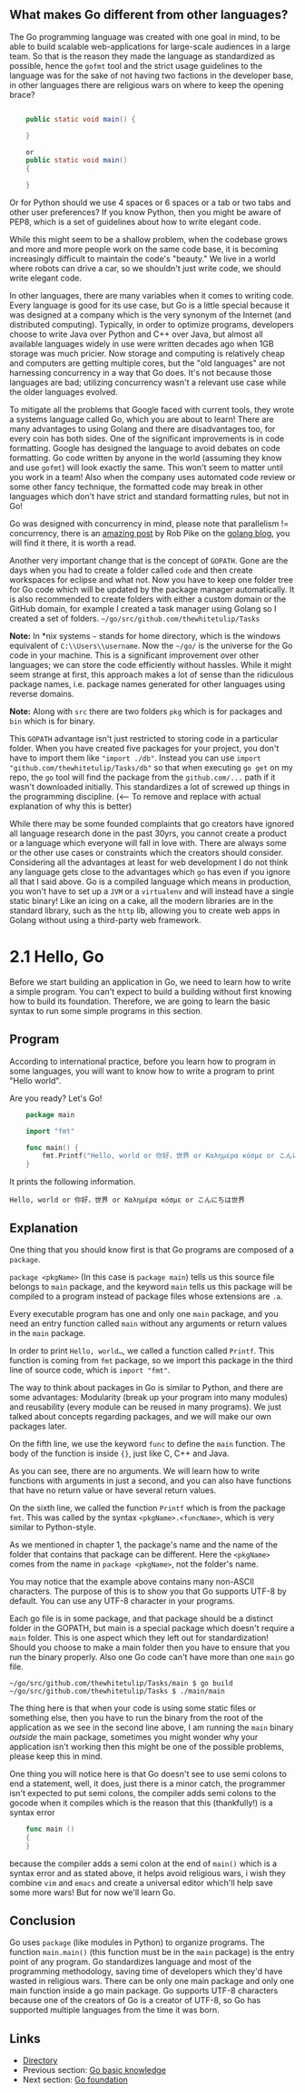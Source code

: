 ## What makes Go different from other languages?

The Go programming language was created with one goal in mind, to be able to build scalable web-applications for large-scale audiences in a large team. So that is the reason they made the language as standardized as possible, hence the `gofmt` tool and the strict usage guidelines to the language was for the sake of not having two factions in the developer base, in other languages there are religious wars on where to keep the opening brace?
```java

    public static void main() {

    }

    or
    public static void main()
    {

    }
```    
Or for Python should we use 4 spaces or 6 spaces or a tab or two tabs and other user preferences? If you know Python, then you might be aware of PEP8, which is a set of guidelines about how to write elegant code.

While this might seem to be a shallow problem, when the codebase grows and more and more people work on the same code base, it is becoming increasingly difficult to maintain the code's "beauty." We live in a world where robots can drive a car, so we shouldn't just write code, we should write elegant code.

In other languages, there are many variables when it comes to writing code. Every language is good for its use case, but Go is a little special because it was designed at a company which is the very synonym of the Internet (and distributed computing). Typically, in order to optimize programs, developers choose to write Java over Python and C++ over Java, but almost all available languages widely in use were written decades ago when 1GB storage was much pricier. Now storage and computing is relatively cheap and computers are getting multiple cores, but the "old languages" are not harnessing concurrency in a way that Go does. It's not because those languages are bad; utilizing concurrency wasn't a relevant use case while the older languages evolved.

To mitigate all the problems that Google faced with current tools, they wrote a systems language called Go, which you are about to learn! There are many advantages to using Golang and there are disadvantages too, for every coin has both sides. One of the significant improvements is in code formatting. Google has designed the language to avoid debates on code formatting. Go code written by anyone in the world (assuming they know and use `gofmt`) will look exactly the same. This won't seem to matter until you work in a team! Also when the company uses automated code review or some other fancy technique, the formatted code may break in other languages which don't have strict and standard formatting rules, but not in Go!

Go was designed with concurrency in mind, please note that parallelism != concurrency, there is an [amazing post](https://blog.golang.org/concurrency-is-not-parallelism) by Rob Pike on the [golang blog](https://blog.golang.org/), you will find it there, it is worth a read.

Another very important change that is the concept of `GOPATH`. Gone are the days when you had to create a folder called `code` and then create workspaces for eclipse and what not. Now you have to keep one folder tree for Go code which will be updated by the package manager automatically. It is also recommended to create folders with either a custom domain or the GitHub domain, for example I created a task manager using Golang so I created a set of folders.
`~/go/src/github.com/thewhitetulip/Tasks`

**Note:** In *nix systems `~` stands for home directory, which is the windows equivalent of `C:\\Users\\username`.
Now the `~/go/` is the universe for the Go code in your machine. This is a significant improvement over other languages; we can store the code efficiently without hassles. While it might seem strange at first, this approach makes a lot of sense than the ridiculous package names, i.e. package names generated for other languages using reverse domains.

**Note:** Along with `src` there are two folders `pkg` which is for packages and `bin` which is for binary.

This `GOPATH` advantage isn't just restricted to storing code in a particular folder. When you have created five packages for your project, you don't have to import them like `"import ./db"`. Instead you can use `import "github.com/thewhitetulip/Tasks/db"` so that when executing `go get` on my repo, the `go` tool will find the package from the `github.com/...` path if it wasn't downloaded initially. This standardizes a lot of screwed up things in the programming discipline. (<-- To remove and replace with actual explanation of why this is better)

While there may be some founded complaints that go creators have ignored all language research done in the past 30yrs, you cannot create a product or a language which everyone will fall in love with. There are always some or the other use cases or constraints which the creators should consider. Considering all the advantages at least for web development I do not think any language gets close to the advantages which `go` has even if you ignore all that I said above. Go is a compiled language which means in production, you won't have to set up a `JVM` or a `virtualenv` and will instead have a single static binary! Like an icing on a cake, all the modern libraries are in the standard library, such as the `http` lib, allowing you to create web apps in Golang without using a third-party web framework.

# 2.1 Hello, Go

Before we start building an application in Go, we need to learn how to write a simple program. You can't expect to build a building without first knowing how to build its foundation. Therefore, we are going to learn the basic syntax to run some simple programs in this section.

## Program

According to international practice, before you learn how to program in some languages, you will want to know how to write a program to print "Hello world".

Are you ready? Let's Go!
```Go
    package main

    import "fmt"

    func main() {
        fmt.Printf("Hello, world or 你好，世界 or Καλημέρα κόσμε or こんにちは世界\n")
    }
```
It prints the following information.

    Hello, world or 你好，世界 or Καλημέρα κόσμε or こんにちは世界

## Explanation

One thing that you should know first is that Go programs are composed of a `package`.

`package <pkgName>` (In this case is `package main`) tells us this source file belongs to `main` package, and the keyword `main` tells us this package will be compiled to a program instead of package files whose extensions are `.a`.

Every executable program has one and only one `main` package, and you need an entry function called `main` without any arguments or return values in the `main` package.

In order to print `Hello, world…`, we called a function called `Printf`. This function is coming from `fmt` package, so we import this package in the third line of source code, which is `import "fmt"`.

The way to think about packages in Go is similar to Python, and there are some advantages: Modularity (break up your program into many modules) and reusability (every module can be reused in many programs). We just talked about concepts regarding packages, and we will make our own packages later.

On the fifth line, we use the keyword `func` to define the `main` function. The body of the function is inside `{}`, just like C, C++ and Java.

As you can see, there are no arguments. We will learn how to write functions with arguments in just a second, and you can also have functions that have no return value or have several return values.

On the sixth line, we called the function `Printf` which is from the package `fmt`. This was called by the syntax `<pkgName>.<funcName>`, which is very similar to Python-style.

As we mentioned in chapter 1, the package's name and the name of the folder that contains that package can be different. Here the `<pkgName>` comes from the name in `package <pkgName>`, not the folder's name.

You may notice that the example above contains many non-ASCII characters. The purpose of this is to show you that Go supports UTF-8 by default. You can use any UTF-8 character in your programs.

Each go file is in some package, and that package should be a distinct folder in the GOPATH, but main is a special package which doesn't require a `main` folder. This is one aspect which they left out for standardization! Should you choose to make a main folder then you have to ensure that you run the binary properly. Also one Go code can't have more than one `main` go file.

`~/go/src/github.com/thewhitetulip/Tasks/main $ go build`
`~/go/src/github.com/thewhitetulip/Tasks $ ./main/main`

The thing here is that when your code is using some static files or something else, then you have to run the binary from the root of the application as we see in the second line above, I am running the `main` binary *outside* the main package, sometimes you might wonder why your application isn't working then this might be one of the possible problems, please keep this in mind.

One thing you will notice here is that Go doesn't see to use semi colons to end a statement, well, it does, just there is a minor catch, the programmer isn't expected to put semi colons, the compiler adds semi colons to the gocode when it compiles which is the reason that this (thankfully!) is a syntax error
```Go
    func main ()
    {
    }
```    
because the compiler adds a semi colon at the end of `main()` which is a syntax error and as stated above, it helps avoid religious wars, i wish they combine `vim` and `emacs` and create a universal editor which'll help save some more wars! But for now we'll learn Go.

## Conclusion

Go uses `package` (like modules in Python) to organize programs. The function `main.main()` (this function must be in the `main` package) is the entry point of any program. Go standardizes language and most of the programming methodology, saving time of developers which they'd have wasted in religious wars. There can be only one main package and only one main function inside a go main package. Go supports UTF-8 characters because one of the creators of Go is a creator of UTF-8, so Go has supported multiple languages from the time it was born.

## Links

- [Directory](preface.md)
- Previous section: [Go basic knowledge](02.0.md)
- Next section: [Go foundation](02.2.md)
